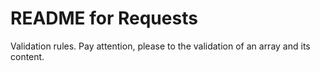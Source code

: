 # README for Requests

Validation rules. Pay attention, please to the validation of an array and its content.  
